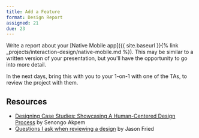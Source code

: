 ```yaml
---
title: Add a Feature
format: Design Report
assigned: 21
due: 23
---
```


Write a report about your [Native Mobile app]({{ site.baseurl }}{% link _projects/interaction-design/native-mobile.md %}). This may be similar to a written version of your presentation, but you'll have the opportunity to go into more detail.

In the next days, bring this with you to your 1-on-1 with one of the TAs, to review the project with them.

Resources
---------

- [Designing Case Studies: Showcasing A Human-Centered Design Process](https://www.smashingmagazine.com/2015/02/designing-case-studies-human-centered-design-process/) by Senongo Akpem
- [Questions I ask when reviewing a design](https://signalvnoise.com/posts/3024-questions-i-ask-when-reviewing-a-design) by Jason Fried
